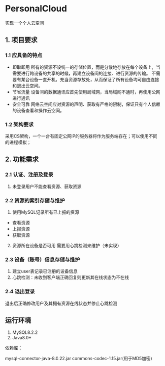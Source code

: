 # PersonalCloud

实现一个个人云空间

## 1. 项目要求

### 1.1 应具备的特点

* 即取即用
  所有的资源不设统一的存储位置，而是分散地存放在每个设备上，当需要进行跨设备的共享的时候，再建立设备间的连接、进行资源的传输。
  不需要有某台设备一直开机，充当资源存放处，从而保证了所有设备均可自由连接和退出云空间。
* 节省流量
  设备间的数据通讯应首先使用局域网，当局域网不通时，再使用公网进行通讯
* 安全可靠
  网络云空间应对资源的声明、获取有严格的限制，保证只有个人信赖的设备查看和操作云空间。

### 1.2 架构要求

采用CS架构，一个一台有固定公网IP的服务器将作为服务端存在；可以使用不同的进程模拟；

## 2. 功能需求

### 2.1 认证、注册及登录

1. 未登录用户不能查看资源、获取资源

### 2.2 资源的索引存储与维护

1. 使用MySQL记录所有已上报的资源

  * 查看资源
  * 上报资源
  * 获取资源

2. 资源所在设备是否可用 需要用心跳检测来维护（未实现）

### 2.3 设备（账号）信息存储与维护

1. 建立user表记录已注册的设备信息
2. 心跳检测：未收到客户端正确回复则更新其在线状态为不在线

### 2.4 退出登录

退出后正确修改用户及其拥有资源在线状态并停止心跳检测


## 运行环境
1. MySQL8.2.2
2. Java8.0+

依赖库：

mysql-connector-java-8.0.22.jar
commons-codec-1.15.jar(用于MD5加密)